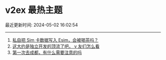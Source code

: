 # v2ex 最热主题

最近更新时间: 2024-05-02 16:02:54

--- 
1. [私自把 Sim 卡数据写入 Esim，会被喝茶吗？](https://www.v2ex.com/t/1037334) 
2. [这大约是独立开发的顶流了吧， v 友们怎么看](https://www.v2ex.com/t/1037345) 
3. [第一次去成都，有什么需要注意的吗](https://www.v2ex.com/t/1037347) 
